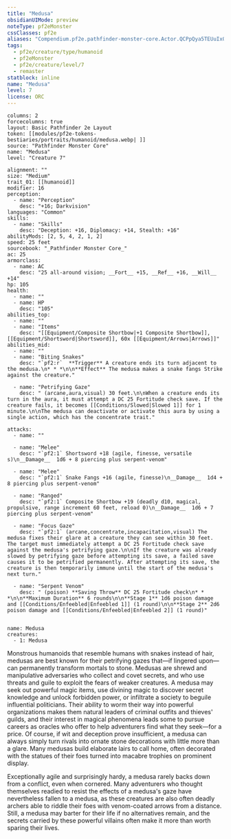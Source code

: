 ```yaml
---
title: "Medusa"
obsidianUIMode: preview
noteType: pf2eMonster
cssClasses: pf2e
aliases: "Compendium.pf2e.pathfinder-monster-core.Actor.QCPpQya5TEUuIxQn" 
tags:
  - pf2e/creature/type/humanoid
  - pf2eMonster
  - pf2e/creature/level/7
  - remaster
statblock: inline
name: "Medusa"
level: 7
license: ORC
---
```


```statblock
columns: 2
forcecolumns: true
layout: Basic Pathfinder 2e Layout
token: [[modules/pf2e-tokens-bestiaries/portraits/humanoid/medusa.webp| ]]
source: "Pathfinder Monster Core"
name: "Medusa"
level: "Creature 7"

alignment: ""
size: "Medium"
trait_01: [[humanoid]]
modifier: 16
perception:
  - name: "Perception"
    desc: "+16; Darkvision"
languages: "Common"
skills:
  - name: "Skills"
    desc: "Deception: +16, Diplomacy: +14, Stealth: +16"
abilityMods: [2, 5, 4, 2, 1, 2]
speed: 25 feet
sourcebook: "_Pathfinder Monster Core_"
ac: 25
armorclass:
  - name: AC
    desc: "25 all-around vision; __Fort__ +15, __Ref__ +16, __Will__ +14"
hp: 105
health:
  - name: ""
  - name: HP
    desc: "105"
abilities_top:
  - name: ""
  - name: "Items"
    desc: "[[Equipment/Composite Shortbow|+1 Composite Shortbow]], [[Equipment/Shortsword|Shortsword]], 60x [[Equipment/Arrows|Arrows]]"
abilities_mid:
  - name: ""
  - name: "Biting Snakes"
    desc: "`pf2:r`  **Trigger** A creature ends its turn adjacent to the medusa.\n* * *\n\n**Effect** The medusa makes a snake fangs Strike against the creature."

  - name: "Petrifying Gaze"
    desc: " (arcane,aura,visual) 30 feet.\n\nWhen a creature ends its turn in the aura, it must attempt a DC 25 Fortitude check save. If the creature fails, it becomes [[Conditions/Slowed|Slowed 1]] for 1 minute.\n\nThe medusa can deactivate or activate this aura by using a single action, which has the concentrate trait."

attacks:
  - name: ""

  - name: "Melee"
    desc: "`pf2:1` Shortsword +18 (agile, finesse, versatile s)\n__Damage__  1d6 + 8 piercing plus serpent-venom"

  - name: "Melee"
    desc: "`pf2:1` Snake Fangs +16 (agile, finesse)\n__Damage__  1d4 + 8 piercing plus serpent-venom"

  - name: "Ranged"
    desc: "`pf2:1` Composite Shortbow +19 (deadly d10, magical, propulsive, range increment 60 feet, reload 0)\n__Damage__  1d6 + 7 piercing plus serpent-venom"

  - name: "Focus Gaze"
    desc: "`pf2:1` (arcane,concentrate,incapacitation,visual) The medusa fixes their glare at a creature they can see within 30 feet. The target must immediately attempt a DC 25 Fortitude check save against the medusa's petrifying gaze.\n\nIf the creature was already slowed by petrifying gaze before attempting its save, a failed save causes it to be petrified permanently. After attempting its save, the creature is then temporarily immune until the start of the medusa's next turn."

  - name: "Serpent Venom"
    desc: " (poison) **Saving Throw** DC 25 Fortitude check\n* * *\n\n**Maximum Duration** 6 rounds\n\n**Stage 1** 1d6 poison damage and [[Conditions/Enfeebled|Enfeebled 1]] (1 round)\n\n**Stage 2** 2d6 poison damage and [[Conditions/Enfeebled|Enfeebled 2]] (1 round)"
 
```

```encounter-table
name: Medusa
creatures:
  - 1: Medusa
```



Monstrous humanoids that resemble humans with snakes instead of hair, medusas are best known for their petrifying gazes that—if lingered upon—can permanently transform mortals to stone. Medusas are shrewd and manipulative adversaries who collect and covet secrets, and who use threats and guile to exploit the fears of weaker creatures. A medusa may seek out powerful magic items, use divining magic to discover secret knowledge and unlock forbidden power, or infiltrate a society to beguile influential politicians. Their ability to worm their way into powerful organizations makes them natural leaders of criminal outfits and thieves' guilds, and their interest in magical phenomena leads some to pursue careers as oracles who offer to help adventurers find what they seek—for a price. Of course, if wit and deception prove insufficient, a medusa can always simply turn rivals into ornate stone decorations with little more than a glare. Many medusas build elaborate lairs to call home, often decorated with the statues of their foes turned into macabre trophies on prominent display.

Exceptionally agile and surprisingly hardy, a medusa rarely backs down from a conflict, even when cornered. Many adventurers who thought themselves readied to resist the effects of a medusa's gaze have nevertheless fallen to a medusa, as these creatures are also often deadly archers able to riddle their foes with venom-coated arrows from a distance. Still, a medusa may barter for their life if no alternatives remain, and the secrets carried by these powerful villains often make it more than worth sparing their lives.
